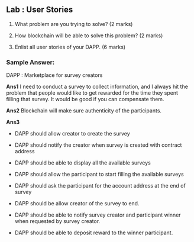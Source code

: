 ## Lab : User Stories

1. What problem are you trying to solve? (2 marks)

2. How blockchain will be able to solve this problem? (2 marks)

3. Enlist all user stories of your DAPP. (6 marks)

### Sample Answer:

DAPP : Marketplace for survey creators

**Ans1** 
I need to conduct a survey to collect information, and I always hit the problem that people would like to get rewarded for the time they spent filling that survey. It would be good if you can compensate them.

**Ans2**
Blockchain will make sure authenticity of the participants.

**Ans3** 

* DAPP should allow creator to create the survey

* DAPP should notify the creator when survey is created with contract address

* DAPP should be able to display all the available surveys

* DAPP should allow the participant to start filling the available surveys

* DAPP should ask the participant for the account address at the end of survey

* DAPP should be allow creator of the survey to end.

* DAPP should be able to notify survey creator and participant winner when requested by survey creator.

* DAPP should be able to deposit reward to the winner participant.

